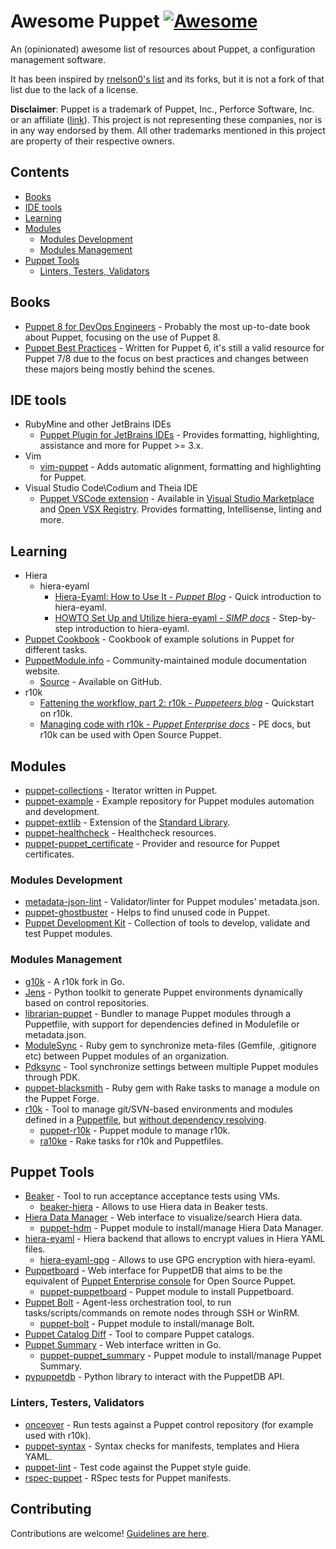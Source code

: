 # Awesome Puppet [![Awesome](https://awesome.re/badge.svg)](https://awesome.re)

An (opinionated) awesome list of resources about Puppet, a configuration
management software.

It has been inspired by [rnelson0's list](https://github.com/rnelson0/awesome-puppet) and its forks, but it is not a fork of that list due to the lack of a license.

**Disclaimer**: Puppet is a trademark of Puppet, Inc., Perforce Software, Inc. or an affiliate ([link](https://www.puppet.com/docs/puppet/8/copyright-trademark)).
This project is not representing these companies, nor is in any way endorsed by them. All other trademarks mentioned in this project are property of their respective owners.

## Contents <!-- omit in toc -->
- [Books](#books)
- [IDE tools](#ide-tools)
- [Learning](#learning)
- [Modules](#modules)
  - [Modules Development](#modules-development)
  - [Modules Management](#modules-management)
- [Puppet Tools](#puppet-tools)
  - [Linters, Testers, Validators](#linters-testers-validators)

## Books

- [Puppet 8 for DevOps Engineers](https://www.packtpub.com/en-us/product/puppet-8-for-devops-engineers-9781803231709) - Probably the most up-to-date book about Puppet, focusing on the use of Puppet 8.
- [Puppet Best Practices](https://www.oreilly.com/library/view/puppet-best-practices/9781491922996/) - Written for Puppet 6, it's still a valid resource for Puppet 7/8 due to the focus on best practices and changes between these majors being mostly behind the scenes.

## IDE tools

- RubyMine and other JetBrains IDEs
    - [Puppet Plugin for JetBrains IDEs](https://plugins.jetbrains.com/plugin/7180-puppet) - Provides formatting, highlighting, assistance and more for Puppet >= 3.x.
- Vim
    - [vim-puppet](https://github.com/rodjek/vim-puppet) - Adds automatic alignment, formatting and highlighting for Puppet.
- Visual Studio Code\Codium and Theia IDE
    - [Puppet VSCode extension](https://puppet-vscode.github.io/) - Available in [Visual Studio Marketplace](https://marketplace.visualstudio.com/items?itemName=puppet.puppet-vscode) and [Open VSX Registry](https://open-vsx.org/extension/puppet/puppet-vscode).
    Provides formatting, Intellisense, linting and more.

## Learning

- Hiera
    - hiera-eyaml
      - [Hiera-Eyaml: How to Use It - _Puppet Blog_](https://www.puppet.com/blog/puppet-eyaml-hiera-data) - Quick introduction to hiera-eyaml.
      - [HOWTO Set Up and Utilize hiera-eyaml - _SIMP docs_](https://simp.readthedocs.io/en/master/HOWTO/20_Puppet/Hiera_eyaml.html) - Step-by-step introduction to hiera-eyaml.
- [Puppet Cookbook](https://www.puppetcookbook.com) - Cookbook of example solutions in Puppet for different tasks.
- [PuppetModule.info](https://www.puppetmodule.info/) - Community-maintained module documentation website.
    - [Source](https://github.com/voxpupuli/puppetmodule.info) - Available on GitHub.
- r10k
    - [Fattening the workflow, part 2: r10k - _Puppeteers blog_](https://www.puppeteers.net/blog/fattening-the-workflow-part-2-r10k/) - Quickstart on r10k.
    - [Managing code with r10k - _Puppet Enterprise docs_](https://www.puppet.com/docs/pe/latest/r10k) - PE docs, but r10k can be used with Open Source Puppet.

## Modules

- [puppet-collections](https://github.com/voxpupuli/puppet-collections) - Iterator written in Puppet.
- [puppet-example](https://github.com/voxpupuli/puppet-example) - Example repository for Puppet modules automation and development.
- [puppet-extlib](https://github.com/voxpupuli/puppet-extlib) - Extension of the [Standard Library](https://github.com/puppetlabs/puppetlabs-stdlib).
- [puppet-healthcheck](https://github.com/voxpupuli/puppet-healthcheck) - Healthcheck resources.
- [puppet-puppet_certificate](https://github.com/voxpupuli/puppet-puppet_certificate) - Provider and resource for Puppet certificates.

### Modules Development

- [metadata-json-lint](https://github.com/voxpupuli/metadata-json-lint) - Validator/linter for Puppet modules' metadata.json.
- [puppet-ghostbuster](https://github.com/voxpupuli/puppet-ghostbuster) - Helps to find unused code in Puppet.
- [Puppet Development Kit](https://www.puppet.com/docs/pdk/latest/pdk.html) - Collection of tools to develop, validate and test Puppet modules.

### Modules Management

- [g10k](https://github.com/xorpaul/g10k) - A r10k fork in Go.
- [Jens](https://github.com/cernops/jens) - Python toolkit to generate Puppet environments dynamically based on control repositories.
- [librarian-puppet](https://github.com/voxpupuli/librarian-puppet) - Bundler to manage Puppet modules through a Puppetfile, with support for dependencies defined in Modulefile or metadata.json.
- [ModuleSync](https://github.com/voxpupuli/modulesync) - Ruby gem to synchronize meta-files (Gemfile, .gitignore etc) between Puppet modules of an organization.
- [Pdksync](https://github.com/puppetlabs/pdksync) - Tool synchronize settings between multiple Puppet modules through PDK.
- [puppet-blacksmith](https://github.com/voxpupuli/puppet-blacksmith) - Ruby gem with Rake tasks to manage a module on the Puppet Forge.
- [r10k](https://github.com/puppetlabs/r10k) - Tool to manage git/SVN-based environments and modules defined in a [Puppetfile](https://github.com/puppetlabs/r10k/blob/main/doc/puppetfile.mkd), but [without dependency resolving](https://github.com/puppetlabs/r10k/issues/1031).
   - [puppet-r10k](https://github.com/voxpupuli/puppet-r10k) - Puppet module to manage r10k.
   - [ra10ke](https://github.com/voxpupuli/ra10ke) - Rake tasks for r10k and Puppetfiles.

## Puppet Tools

- [Beaker](https://github.com/voxpupuli/beaker) - Tool to run acceptance acceptance tests using VMs.
   - [beaker-hiera](https://github.com/voxpupuli/beaker-hiera) - Allows to use Hiera data in Beaker tests.
- [Hiera Data Manager](https://github.com/betadots/hdm) - Web interface to visualize/search Hiera data.
   - [puppet-hdm](https://github.com/voxpupuli/puppet-hdm) - Puppet module to install/manage Hiera Data Manager.
- [hiera-eyaml](https://github.com/voxpupuli/hiera-eyaml) - Hiera backend that allows to encrypt values in Hiera YAML files.
   - [hiera-eyaml-gpg](https://github.com/voxpupuli/hiera-eyaml-gpg) - Allows to use GPG encryption with hiera-eyaml.
- [Puppetboard](https://github.com/voxpupuli/puppetboard) - Web interface for PuppetDB that aims to be the equivalent of [Puppet Enterprise console](https://www.puppet.com/docs/pe/latest/console_accessing.html) for Open Source Puppet.
   - [puppet-puppetboard](https://github.com/voxpupuli/puppet-puppetboard) - Puppet module to install Puppetboard.
- [Puppet Bolt](https://www.puppet.com/docs/bolt/latest/bolt.html) - Agent-less orchestration tool, to run tasks/scripts/commands on remote nodes through SSH or WinRM.
   - [puppet-bolt](https://github.com/voxpupuli/puppet-bolt) - Puppet module to install/manage Bolt.
- [Puppet Catalog Diff](https://github.com/voxpupuli/puppet-catalog_diff) - Tool to compare Puppet catalogs.
- [Puppet Summary](https://github.com/skx/puppet-summary) - Web interface written in Go.
   - [puppet-puppet_summary](https://github.com/voxpupuli/puppet-puppet_summary) - Puppet module to install/manage Puppet Summary.
- [pypuppetdb](https://github.com/voxpupuli/pypuppetdb) - Python library to interact with the PuppetDB API.

### Linters, Testers, Validators

- [onceover](https://github.com/voxpupuli/onceover) - Run tests against a Puppet control repository (for example used with r10k).
- [puppet-syntax](https://github.com/voxpupuli/puppet-syntax) - Syntax checks for manifests, templates and Hiera YAML.
- [puppet-lint](https://github.com/puppetlabs/puppet-lint) - Test code against the Puppet style guide.
- [rspec-puppet](https://github.com/puppetlabs/rspec-puppet) - RSpec tests for Puppet manifests.

<!-- omit in toc -->
## Contributing

Contributions are welcome! [Guidelines are here](CONTRIBUTING.md).
